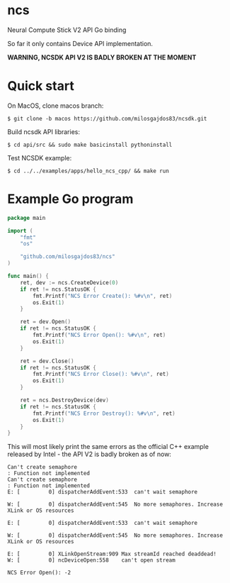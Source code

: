 # ncs
Neural Compute Stick V2 API Go binding

So far it only contains Device API implementation.

**WARNING, NCSDK API V2 IS BADLY BROKEN AT THE MOMENT**

# Quick start

On MacOS, clone macos branch:

```shell
$ git clone -b macos https://github.com/milosgajdos83/ncsdk.git
```

Build ncsdk API libraries:

```shell
$ cd api/src && sudo make basicinstall pythoninstall
```

Test NCSDK example:

```shell
$ cd ../../examples/apps/hello_ncs_cpp/ && make run
```

# Example Go program

```go
package main

import (
	"fmt"
	"os"

	"github.com/milosgajdos83/ncs"
)

func main() {
	ret, dev := ncs.CreateDevice(0)
	if ret != ncs.StatusOK {
		fmt.Printf("NCS Error Create(): %#v\n", ret)
		os.Exit(1)
	}

	ret = dev.Open()
	if ret != ncs.StatusOK {
		fmt.Printf("NCS Error Open(): %#v\n", ret)
		os.Exit(1)
	}

	ret = dev.Close()
	if ret != ncs.StatusOK {
		fmt.Printf("NCS Error Close(): %#v\n", ret)
		os.Exit(1)
	}

	ret = ncs.DestroyDevice(dev)
	if ret != ncs.StatusOK {
		fmt.Printf("NCS Error Destroy(): %#v\n", ret)
		os.Exit(1)
	}
}
```

This will most likely print the same errors as the official C++ example released by Intel - the API V2 is badly broken as of now:

```
Can't create semaphore
: Function not implemented
Can't create semaphore
: Function not implemented
E: [         0] dispatcherAddEvent:533	can't wait semaphore

W: [         0] dispatcherAddEvent:545	No more semaphores. Increase XLink or OS resources

E: [         0] dispatcherAddEvent:533	can't wait semaphore

W: [         0] dispatcherAddEvent:545	No more semaphores. Increase XLink or OS resources

E: [         0] XLinkOpenStream:909	Max streamId reached deaddead!
W: [         0] ncDeviceOpen:558	can't open stream

NCS Error Open(): -2
```

